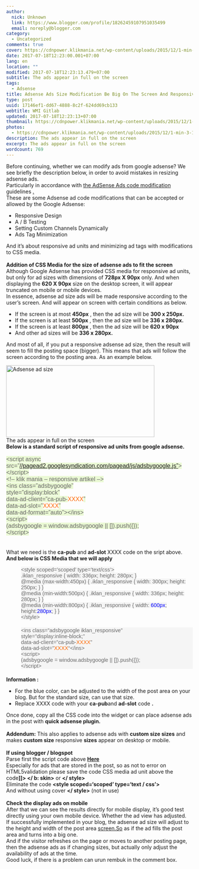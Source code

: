 ```yaml
---
author:
  nick: Unknown
  link: https://www.blogger.com/profile/18262459107951035499
  email: noreply@blogger.com
category:
  - Uncategorized
comments: true
cover: https://cdnpower.klikmania.net/wp-content/uploads/2015/12/1-min-3-1024x499.png
date: 2017-07-18T12:23:00.001+07:00
lang: en
location: ""
modified: 2017-07-18T12:23:13.479+07:00
subtitle: The ads appear in full on the screen
tags:
  - Adsense
title: Adsense Ads Size Modification Be Big On The Screen And Responsive
type: post
uuid: 17146ef1-dd67-4888-8c2f-624dd69cb133
webtitle: WMI Gitlab
updated: 2017-07-18T12:23:13+07:00
thumbnail: https://cdnpower.klikmania.net/wp-content/uploads/2015/12/1-min-3-1024x499.png
photos:
  - https://cdnpower.klikmania.net/wp-content/uploads/2015/12/1-min-3-1024x499.png
description: The ads appear in full on the screen
excerpt: The ads appear in full on the screen
wordcount: 769
---
```


<p>Before continuing, whether we can modify ads from google adsense? We see briefly the description below, in order to avoid mistakes in resizing adsense ads.<br>Particularly in accordance with <a href="//webmanajemen.com/page/safelink.html?url=aHR0cHM6Ly90cmFuc2xhdGUuZ29vZ2xldXNlcmNvbnRlbnQuY29tL3RyYW5zbGF0ZV9jP2RlcHRoPTEmbnY9MSZydXJsPXRyYW5zbGF0ZS5nb29nbGUuY29tJnNsPWlkJnNwPW5tdDQmdGw9ZW4mdT1odHRwczovL3N1cHBvcnQuZ29vZ2xlLmNvbS9hZHNlbnNlL2Fuc3dlci8xMzU0NzM2JTNGaGwlM0RpZCZ1c2c9QUxrSnJoZzdXNkhZd2M0WWlrS28tcjFKZU9CdjFHNjc2QQ==" target="_blank" rel="nofollow noopener"> the AdSense Ads code modification </a> guidelines <a href="//webmanajemen.com/page/safelink.html?url=aHR0cHM6Ly90cmFuc2xhdGUuZ29vZ2xldXNlcmNvbnRlbnQuY29tL3RyYW5zbGF0ZV9jP2RlcHRoPTEmbnY9MSZydXJsPXRyYW5zbGF0ZS5nb29nbGUuY29tJnNsPWlkJnNwPW5tdDQmdGw9ZW4mdT1odHRwczovL3N1cHBvcnQuZ29vZ2xlLmNvbS9hZHNlbnNlL2Fuc3dlci8xMzU0NzM2JTNGaGwlM0RpZCZ1c2c9QUxrSnJoZzdXNkhZd2M0WWlrS28tcjFKZU9CdjFHNjc2QQ==" target="_blank" rel="nofollow noopener"> . </a><br>These are some Adsense ad code modifications that can be accepted or allowed by the Google Adsense:<br><ul><li> Responsive Design </li><li> A / B Testing </li><li> Setting Custom Channels Dynamically </li><li> Ads Tag Minimization </li></ul>And it’s about responsive ad units and minimizing ad tags with modifications to CSS media.<br><br><strong> Addition of CSS Media for the size of adsense ads to fit the screen </strong><br>Although Google Adsense has provided CSS media for responsive ad units, but only for ad sizes with dimensions of <strong>728px X 90px</strong> only. And when displaying the <strong>620 X 90px</strong> size on the desktop screen, it will appear truncated on mobile or mobile devices.<br>In essence, adsense ad size ads will be made responsive according to the user’s screen. And will appear on screen with certain conditions as below.<br><ul><li> If the screen is at most <strong>450px</strong> , then the ad size will be <strong>300 x 250px.</strong> </li><li> If the screen is at least <strong>500px</strong> , then the ad size will be <strong>336 x 280px.</strong> </li><li> If the screen is at least <strong>800px</strong> , then the ad size will be <strong>620 x 90px</strong> </li><li> And other ad sizes will be <strong>336 x 280px.</strong> </li></ul>And most of all, if you put a responsive adsense ad size, then the result will seem to fill the posting space (bigger). This means that ads will follow the screen according to the posting area. As an example below.<br></p><div id="attachment_1476"><a href="//webmanajemen.com/page/safelink.html?url=aHR0cDovL3d3dy5rbGlrbWFuaWEubmV0L3dwLWNvbnRlbnQvdXBsb2Fkcy8yMDE1LzEyLzEtbWluLTMucG5n" rel="nofollow noopener" target="_blank"> <img alt="Adsense ad size" height="194" src="https://cdnpower.klikmania.net/wp-content/uploads/2015/12/1-min-3-1024x499.png" width="400"> </a> <br>The ads appear in full on the screen </div><strong> Below is a standard script of responsive ad units from google adsense. </strong><br><strong><br></strong><span style="background-color: #eaf9d4; color: #686868; font-family: &quot;verdana&quot; , &quot;geneva&quot; , sans-serif; font-size: 16px;">&lt;script async src=”<a href="//webmanajemen.com/page/safelink.html?url=aHR0cDovL3BhZ2VhZDIuZ29vZ2xlc3luZGljYXRpb24uY29tL3BhZ2VhZC9qcy9hZHNieWdvb2dsZS5qcyVFMiU4MCU5RA==" target="_blank" rel="nofollow noopener">//pagead2.googlesyndication.com/pagead/js/adsbygoogle.js”</a>&gt;&lt;/script&gt;</span><br><span style="background-color: #eaf9d4; color: #686868; font-family: &quot;verdana&quot; , &quot;geneva&quot; , sans-serif; font-size: 16px;">&lt;!– klik mania – responsive artikel –&gt;</span><br><span style="background-color: #eaf9d4; color: #686868; font-family: &quot;verdana&quot; , &quot;geneva&quot; , sans-serif; font-size: 16px;">&lt;ins class=”adsbygoogle”</span><br><span style="background-color: #eaf9d4; color: #686868; font-family: &quot;verdana&quot; , &quot;geneva&quot; , sans-serif; font-size: 16px;">style=”display:block”</span><br><span style="background-color: #eaf9d4; color: #686868; font-family: &quot;verdana&quot; , &quot;geneva&quot; , sans-serif; font-size: 16px;">data-ad-client=”ca-pub-</span><span style="border: 0px; color: #ff6600; font-family: &quot;verdana&quot; , &quot;geneva&quot; , sans-serif; font-size: 16px; font-stretch: inherit; line-height: inherit; margin: 0px; padding: 0px; vertical-align: baseline;">XXXX</span><span style="background-color: #eaf9d4; color: #686868; font-family: &quot;verdana&quot; , &quot;geneva&quot; , sans-serif; font-size: 16px;">”</span><br><span style="background-color: #eaf9d4; color: #686868; font-family: &quot;verdana&quot; , &quot;geneva&quot; , sans-serif; font-size: 16px;">data-ad-slot=”</span><span style="border: 0px; color: #ff6600; font-family: &quot;verdana&quot; , &quot;geneva&quot; , sans-serif; font-size: 16px; font-stretch: inherit; line-height: inherit; margin: 0px; padding: 0px; vertical-align: baseline;">XXXX</span><span style="background-color: #eaf9d4; color: #686868; font-family: &quot;verdana&quot; , &quot;geneva&quot; , sans-serif; font-size: 16px;">”</span><br><span style="background-color: #eaf9d4; color: #686868; font-family: &quot;verdana&quot; , &quot;geneva&quot; , sans-serif; font-size: 16px;">data-ad-format=”auto”&gt;&lt;/ins&gt;</span><br><span style="background-color: #eaf9d4; color: #686868; font-family: &quot;verdana&quot; , &quot;geneva&quot; , sans-serif; font-size: 16px;">&lt;script&gt;</span><br><span style="background-color: #eaf9d4; color: #686868; font-family: &quot;verdana&quot; , &quot;geneva&quot; , sans-serif; font-size: 16px;">(adsbygoogle = window.adsbygoogle || []).push({});</span><br><span style="background-color: #eaf9d4; color: #686868; font-family: &quot;verdana&quot; , &quot;geneva&quot; , sans-serif; font-size: 16px;">&lt;/script&gt;</span><br><span style="background-color: #eaf9d4; color: #686868; font-family: &quot;verdana&quot; , &quot;geneva&quot; , sans-serif; font-size: 16px;"><br></span><br><div><ins id="aswift_3_expand"><ins id="aswift_3_anchor"></ins></ins></div>What we need is the <strong>ca-pub</strong> and <strong>ad-slot</strong> XXXX code on the sript above.<br><strong>And below is CSS Media that we will apply</strong><br><div> <dl><dt> </dt><dd><span style="background-color: rgba(0 , 0 , 0 , 0.03); color: #686868; font-family: &quot;verdana&quot; , &quot;geneva&quot; , sans-serif; font-size: 14.4px;">&lt;style scoped=’scoped’ type=’text/css’&gt;</span><br><span style="background-color: rgba(0 , 0 , 0 , 0.03); color: #686868; font-family: &quot;verdana&quot; , &quot;geneva&quot; , sans-serif; font-size: 14.4px;">.iklan_responsive { width: 336px; height: 280px; }</span><br><span style="background-color: rgba(0 , 0 , 0 , 0.03); color: #686868; font-family: &quot;verdana&quot; , &quot;geneva&quot; , sans-serif; font-size: 14.4px;">@media (max-width:450px) { .iklan_responsive { width: 300px; height: 250px; } }</span><br><span style="background-color: rgba(0 , 0 , 0 , 0.03); color: #686868; font-family: &quot;verdana&quot; , &quot;geneva&quot; , sans-serif; font-size: 14.4px;">@media (min-width:500px) { .iklan_responsive { width: 336px; height: 280px; } }</span><br><span style="background-color: rgba(0 , 0 , 0 , 0.03); color: #686868; font-family: &quot;verdana&quot; , &quot;geneva&quot; , sans-serif; font-size: 14.4px;">@media (min-width:800px) { .iklan_responsive { width: </span><span style="background-color: rgba(0 , 0 , 0 , 0.03); border: 0px; color: blue; font-family: &quot;verdana&quot; , &quot;geneva&quot; , sans-serif; font-size: 14.4px; font-stretch: inherit; line-height: inherit; margin: 0px; padding: 0px; vertical-align: baseline;">600px</span><span style="background-color: rgba(0 , 0 , 0 , 0.03); color: #686868; font-family: &quot;verdana&quot; , &quot;geneva&quot; , sans-serif; font-size: 14.4px;">; height:</span><span style="background-color: rgba(0 , 0 , 0 , 0.03); border: 0px; color: blue; font-family: &quot;verdana&quot; , &quot;geneva&quot; , sans-serif; font-size: 14.4px; font-stretch: inherit; line-height: inherit; margin: 0px; padding: 0px; vertical-align: baseline;">280px</span><span style="background-color: rgba(0 , 0 , 0 , 0.03); color: #686868; font-family: &quot;verdana&quot; , &quot;geneva&quot; , sans-serif; font-size: 14.4px;">; } }</span><br><span style="background-color: rgba(0 , 0 , 0 , 0.03); color: #686868; font-family: &quot;verdana&quot; , &quot;geneva&quot; , sans-serif; font-size: 14.4px;">&lt;/style&gt;</span><br><div style="background-color: rgba(0, 0, 0, 0.03); border: 0px; color: #686868; font-family: Verdana, Geneva, sans-serif; font-size: 14.4px; font-stretch: inherit; font-variant-numeric: inherit; line-height: inherit; margin-bottom: 20px; padding: 0px; vertical-align: baseline;"></div><div style="background-color: rgba(0, 0, 0, 0.03); border: 0px; color: #686868; font-family: Verdana, Geneva, sans-serif; font-size: 14.4px; font-stretch: inherit; font-variant-numeric: inherit; line-height: inherit; margin-bottom: 20px; padding: 0px; vertical-align: baseline;">&lt;ins class=”adsbygoogle iklan_responsive”<br>style=”display:inline-block;”<br>data-ad-client=”ca-pub-<span style="border: 0px; color: #ff6600; font-family: inherit; font-size: inherit; font-stretch: inherit; font-style: inherit; font-variant: inherit; font-weight: inherit; line-height: inherit; margin: 0px; padding: 0px; vertical-align: baseline;">XXXX</span>”<br>data-ad-slot=”<span style="border: 0px; color: #ff6600; font-family: inherit; font-size: inherit; font-stretch: inherit; font-style: inherit; font-variant: inherit; font-weight: inherit; line-height: inherit; margin: 0px; padding: 0px; vertical-align: baseline;">XXXX</span>“&lt;/ins&gt;<br>&lt;script&gt;<br>(adsbygoogle = window.adsbygoogle || []).push({});<br>&lt;/script&gt;</div></dd> </dl></div><strong>Information :</strong><br><ul><li> For the blue color, can be adjusted to the width of the post area on your blog. But for the standard size, can use that size. </li><li>Replace XXXX code with your <strong>ca-pub</strong>and <strong>ad-slot</strong> code <strong>.</strong> </li></ul>Once done, copy all the CSS code into the widget or can place adsense ads in the post with <strong>quick adsense plugin.</strong><br><strong><br></strong><strong>Addendum:</strong> This also applies to adsense ads with <strong>custom size sizes</strong> and makes <strong>custom size</strong> responsive <strong>sizes</strong> appear on desktop or mobile.<br><br><strong>If using blogger / blogspot</strong><br>Parse first the script code above <strong> <a href="//webmanajemen.com/page/safelink.html?url=aHR0cHM6Ly90cmFuc2xhdGUuZ29vZ2xldXNlcmNvbnRlbnQuY29tL3RyYW5zbGF0ZV9jP2RlcHRoPTEmbnY9MSZydXJsPXRyYW5zbGF0ZS5nb29nbGUuY29tJnNsPWlkJnNwPW5tdDQmdGw9ZW4mdT1odHRwOi8vd3d3LmJsb2djcm93ZHMuY29tL3Jlc291cmNlcy9wYXJzZV9odG1sLnBocCZ1c2c9QUxrSnJoaXA0LVNlbWN0cVgxOGdISHZaVEx6VGRPWTVHZw==" target="_blank" rel="nofollow noopener"> Here </a> </strong><br>Especially for ads that are stored in the post, so as not to error on HTML5validation please save the code CSS media ad unit above the code<strong>]]&gt; &lt;/ b: skin&gt;</strong> or <strong>&lt;/ style&gt;</strong><br>Eliminate the code <strong>&lt;style scoped=‘scoped’ type=‘text / css’&gt;</strong><br>And without using cover <strong>&lt;/ style&gt;</strong> (not in use)<br><br><strong>Check the display ads on mobile</strong><br>After that we can see the results directly for mobile display, it’s good test directly using your own mobile device. Whether the ad view has adjusted.<br>If successfully implemented in your blog, the adsense ad size will adjust to the height and width of the post area <a href="//webmanajemen.com/page/safelink.html?url=aHR0cDovL3NjcmVlbi5Tbw==" target="_blank" rel="nofollow noopener">screen.So</a> as if the ad fills the post area and turns into a big one.<br>And if the visitor refreshes on the page or moves to another posting page, then the adsense ads as if changing sizes, but actually only adjust the availability of ads at the time.<br>Good luck, if there is a problem can urun rembuk in the comment box.

